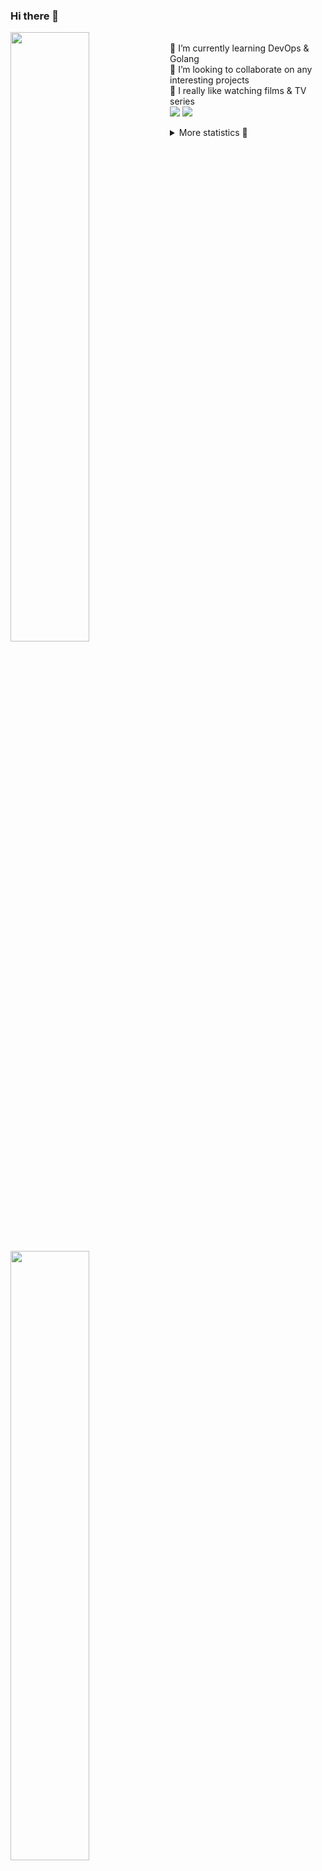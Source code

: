 ### Hi there 👋


[<img align="left" width="50%" src="https://github-readme-stats.vercel.app/api?username=rufusnufus&hide=issues&show_icons=true&count_private=true&theme=transparent&title_color=FF6F40&text_color=FBF9F8&icon_color=F48242&hide_border=true&hide_title=true#gh-dark-mode-only">](https://metrics.lecoq.io/rufusnufus#gh-dark-mode-only)
[<img align="left" width="50%" src="https://github-readme-stats.vercel.app/api?username=rufusnufus&hide=issues&show_icons=true&count_private=true&theme=transparent&title_color=FF6533&text_color=4D4644&icon_color=FF8038&hide_border=true&hide_title=true#gh-light-mode-only">](https://metrics.lecoq.io/rufusnufus#gh-light-mode-only)

<p>
  <br>
  🌱 I’m currently learning DevOps & Golang</br>
  👯 I’m looking to collaborate on any interesting projects</br>
  🎥 I really like watching films & TV series</br>
  <a href="https://linkedin.com/in/rufusnufus"><img src="https://img.shields.io/badge/linkedin-0077B5.svg?style=for-the-badge&logo=linkedin&logoColor=white"/></a>
  <a href="https://t.me/rufusnufus"><img src="https://img.shields.io/badge/-telegram-black?style=for-the-badge&color=blue&logo=telegram"/></a>
</p>

<p text-align="left">
<details>
  <summary>More statistics 👀</summary><br/>

<!--START_SECTION:waka-->
![Code Time](http://img.shields.io/badge/Code%20Time-107%20hrs%2029%20mins-blue)

![Profile Views](http://img.shields.io/badge/Profile%20Views-0-blue)

**I'm an Early 🐤** 

```text
🌞 Morning    118 commits    █████░░░░░░░░░░░░░░░░░░░░   19.93% 
🌆 Daytime    323 commits    █████████████░░░░░░░░░░░░   54.56% 
🌃 Evening    123 commits    █████░░░░░░░░░░░░░░░░░░░░   20.78% 
🌙 Night      28 commits     █░░░░░░░░░░░░░░░░░░░░░░░░   4.73%

```
📅 **I'm Most Productive on Monday** 

```text
Monday       122 commits    █████░░░░░░░░░░░░░░░░░░░░   20.61% 
Tuesday      121 commits    █████░░░░░░░░░░░░░░░░░░░░   20.44% 
Wednesday    98 commits     ████░░░░░░░░░░░░░░░░░░░░░   16.55% 
Thursday     107 commits    ████░░░░░░░░░░░░░░░░░░░░░   18.07% 
Friday       89 commits     ███░░░░░░░░░░░░░░░░░░░░░░   15.03% 
Saturday     32 commits     █░░░░░░░░░░░░░░░░░░░░░░░░   5.41% 
Sunday       23 commits     █░░░░░░░░░░░░░░░░░░░░░░░░   3.89%

```


📊 **This Week I Spent My Time On** 

```text
💬 Programming Languages: 
YAML                     5 hrs 17 mins       ██████████░░░░░░░░░░░░░░░   39.93% 
Other                    4 hrs 23 mins       ████████░░░░░░░░░░░░░░░░░   33.06% 
HCL                      2 hrs 12 mins       ████░░░░░░░░░░░░░░░░░░░░░   16.64% 
Terraform                41 mins             █░░░░░░░░░░░░░░░░░░░░░░░░   5.25% 
Docker                   21 mins             ░░░░░░░░░░░░░░░░░░░░░░░░░   2.68%

🔥 Editors: 
VS Code                  9 hrs 6 mins        █████████████████░░░░░░░░   68.65% 
iTerm2                   4 hrs 9 mins        ███████░░░░░░░░░░░░░░░░░░   31.35%

```

**I Mostly Code in Python** 

```text
Python                   9 repos             ███████░░░░░░░░░░░░░░░░░░   28.12% 
Java                     4 repos             ███░░░░░░░░░░░░░░░░░░░░░░   12.5% 
Jupyter Notebook         4 repos             ███░░░░░░░░░░░░░░░░░░░░░░   12.5% 
JavaScript               3 repos             ██░░░░░░░░░░░░░░░░░░░░░░░   9.38% 
HTML                     3 repos             ██░░░░░░░░░░░░░░░░░░░░░░░   9.38%

```



 Last Updated on 03/02/2023 00:43:00 UTC
<!--END_SECTION:waka-->

</details>
</p>

